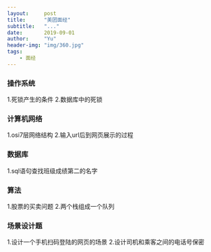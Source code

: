 ```yaml
---
layout:     post
title:      "美团面经"
subtitle:   "..."
date:       2019-09-01
author:     "Yu"
header-img: "img/360.jpg"
tags:
    - 面经
---
```

### 操作系统
1.死锁产生的条件
2.数据库中的死锁
### 计算机网络
1.osi7层网络结构
2.输入url后到网页展示的过程
### 数据库
1.sql语句查找班级成绩第二的名字
### 算法
1.股票的买卖问题
2.两个栈组成一个队列
### 场景设计题
1.设计一个手机扫码登陆的网页的场景
2.设计司机和乘客之间的电话号保密